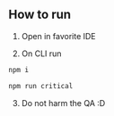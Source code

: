 ## How to run

1. Open in favorite IDE 

2. On CLI run

```javascript
npm i
```
```javascript
npm run critical
```


3. Do not harm the QA :D

